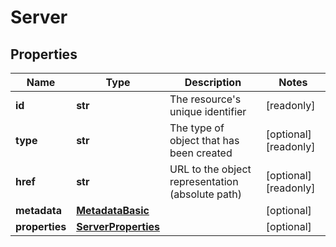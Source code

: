 # Server

## Properties
| Name | Type | Description | Notes |
| ------------ | ------------- | ------------- | ------------- |
| **id** | **str** | The resource&#39;s unique identifier | [readonly]  |
| **type** | **str** | The type of object that has been created | [optional] [readonly]  |
| **href** | **str** | URL to the object representation (absolute path) | [optional] [readonly]  |
| **metadata** | [**MetadataBasic**](MetadataBasic.md) |  | [optional]  |
| **properties** | [**ServerProperties**](ServerProperties.md) |  | [optional]  |


